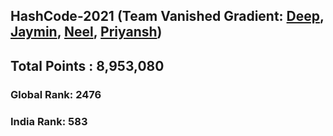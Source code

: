 ## HashCode-2021 (Team Vanished Gradient: [Deep](https://github.com/imdeep2905), [Jaymin](https://github.com/jayminSuhagiya), [Neel](https://github.com/N-NeelPatel), [Priyansh](https://github.com/priyansh490))
 
## Total Points : 8,953,080
### Global Rank: 2476
### India Rank: 583
